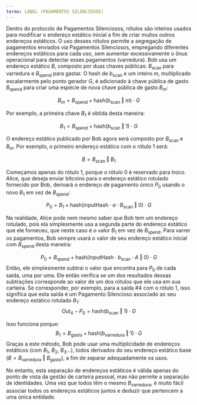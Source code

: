 ```yaml
---
termo: LABEL (PAGAMENTOS SILENCIOSOS)
---
```


Dentro do protocolo de Pagamentos Silenciosos, rótulos são inteiros usados para modificar o endereço estático inicial a fim de criar muitos outros endereços estáticos. O uso desses rótulos permite a segregação de pagamentos enviados via Pagamentos Silenciosos, empregando diferentes endereços estáticos para cada uso, sem aumentar excessivamente o ônus operacional para detectar esses pagamentos (varredura). Bob usa um endereço estático $B$, composto por duas chaves públicas: $B_{\text{scan}}$ para varredura e $B_{\text{spend}}$ para gastar. O hash de $b_{\text{scan}}$ e um inteiro $m$, multiplicado escalarmente pelo ponto gerador $G$, é adicionado à chave pública de gasto $B_{\text{spend}}$ para criar uma espécie de nova chave pública de gasto $B_m$:

$$  B_m = B_{\text{spend}} + \text{hash}(b_{\text{scan}} \text{ ‖ } m) \cdot G  $$

Por exemplo, a primeira chave $B_1$ é obtida desta maneira:

$$  B_1 = B_{\text{spend}} + \text{hash}(b_{\text{scan}} \text{ ‖ } 1) \cdot G  $$

O endereço estático publicado por Bob agora será composto por $B_{\text{scan}}$ e $B_m$. Por exemplo, o primeiro endereço estático com o rótulo $1$ será:

$$ B = B_{\text{scan}} \text{ ‖ } B_1 $$

Começamos apenas do rótulo $1$, porque o rótulo $0$ é reservado para troco. Alice, que deseja enviar bitcoins para o endereço estático rotulado fornecido por Bob, derivará o endereço de pagamento único $P_0$ usando o novo $B_1$ em vez de $B_{\text{spend}}$:

$$  P_0 = B_1 + \text{hash}(\text{inputHash} \cdot a \cdot B_{\text{scan}} \text{ ‖ } 0) \cdot G  $$

Na realidade, Alice pode nem mesmo saber que Bob tem um endereço rotulado, pois ela simplesmente usa a segunda parte do endereço estático que ele forneceu, que neste caso é o valor $B_1$ em vez de $B_{\text{spend}}$. Para varrer os pagamentos, Bob sempre usará o valor de seu endereço estático inicial com $B_{\text{spend}}$ desta maneira:

$$   P_0 = B_{\text{spend}} + \text{hash}(\text{inputHash} \cdot b_{\text{scan}} \cdot A \text{ ‖ } 0) \cdot G  $$
Então, ele simplesmente subtrai o valor que encontra para $P_0$ de cada saída, uma por uma. Ele então verifica se um dos resultados dessas subtrações corresponde ao valor de um dos rótulos que ele usa em sua carteira. Se corresponder, por exemplo, para a saída #4 com o rótulo $1$, isso significa que esta saída é um Pagamento Silencioso associado ao seu endereço estático rotulado $B_1$:
$$ Out_4 - P_0 = \text{hash}(b_{\text{scan}} \text{ ‖ } 1) \cdot G $$

Isso funciona porque:
$$  B_1 = B_{\text{gasto}} + \text{hash}(b_{\text{varredura}} \text{ ‖ } 1) \cdot G  $$
Graças a este método, Bob pode usar uma multiplicidade de endereços estáticos (com $B_1$, $B_2$, $B_3$...), todos derivados do seu endereço estático base ($B = B_{\text{varredura}} \text{ ‖ } B_{\text{gasto}}$), a fim de separar adequadamente os usos.

No entanto, esta separação de endereços estáticos é válida apenas do ponto de vista da gestão de carteira pessoal, mas não permite a separação de identidades. Uma vez que todos têm o mesmo $B_{\text{varredura}}$, é muito fácil associar todos os endereços estáticos juntos e deduzir que pertencem a uma única entidade.